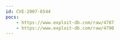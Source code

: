 ```yaml
---
id: CVE-2007-6544
pocs:
    - https://www.exploit-db.com/raw/4787
    - https://www.exploit-db.com/raw/4790
---
```

